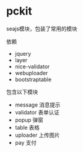 
# pckit

seajs模块，包装了常用的模块

依赖

* jquery
* layer
* nice-validator
* webuploader
* bootstraptable

包含以下模块

* message 消息提示
* validator 表单认证
* popup 弹窗
* table 表格
* uploader 上传图片
* pay 支付